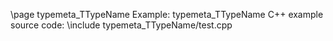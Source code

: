 \page typemeta_TTypeName Example: typemeta_TTypeName
C++ example source code:
\include typemeta_TTypeName/test.cpp
